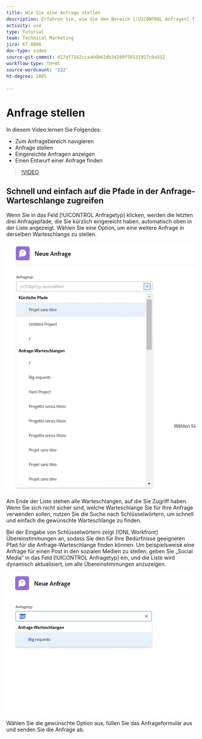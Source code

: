 ```yaml
---
title: Wie Sie eine Anfrage stellen
description: Erfahren Sie, wie Sie den Bereich [!UICONTROL Anfragen] finden und eine Anfrage stellen können. Dann erfahren Sie, wie Sie eingereichte Anfragen und Entwurfsanfragen einsehen können.
activity: use
type: Tutorial
team: Technical Marketing
jira: KT-8806
doc-type: video
source-git-commit: d17df7162ccaab6b62db34209f50131927c0a532
workflow-type: tm+mt
source-wordcount: '222'
ht-degree: 100%

---
```


# Anfrage stellen

In diesem Video lernen Sie Folgendes:

* Zum Anfragebereich navigieren
* Anfrage stellen
* Eingereichte Anfragen anzeigen
* Einen Entwurf einer Anfrage finden

>[!VIDEO](https://video.tv.adobe.com/v/336092/?quality=12&learn=on&enablevpops)

## Schnell und einfach auf die Pfade in der Anfrage-Warteschlange zugreifen

Wenn Sie in das Feld [!UICONTROL Anfragetyp] klicken, werden die letzten drei Anfragepfade, die Sie kürzlich eingereicht haben, automatisch oben in der Liste angezeigt. Wählen Sie eine Option, um eine weitere Anfrage in derselben Warteschlange zu stellen.

![Das Anfragetyp-Menü zeigt eine Liste der letzten Anfragepfade](assets/collaborator-fundamentals-1.png)

Am Ende der Liste stehen alle Warteschlangen, auf die Sie Zugriff haben. Wenn Sie sich nicht sicher sind, welche Warteschlange Sie für Ihre Anfrage verwenden sollen, nutzen Sie die Suche nach Schlüsselwörtern, um schnell und einfach die gewünschte Warteschlange zu finden.

Bei der Eingabe von Schlüsselwörtern zeigt [!DNL Workfront] Übereinstimmungen an, sodass Sie den für Ihre Bedürfnisse geeigneten Pfad für die Anfrage-Warteschlange finden können. Um beispielsweise eine Anfrage für einen Post in den sozialen Medien zu stellen, geben Sie „Social Media“ in das Feld [!UICONTROL Anfragetyp] ein, und die Liste wird dynamisch aktualisiert, um alle Übereinstimmungen anzuzeigen.

![Anfragetyp-Menü mit einem Wort, das in das Feld eingegeben wird, um die letzten Anfragepfade anzuzeigen](assets/collaborator-fundamentals-2.png)

Wählen Sie die gewünschte Option aus, füllen Sie das Anfrageformular aus und senden Sie die Anfrage ab.

<!---
Learn more
Requests area overview
Create and submit Workfront requests
Guides
Make a work request
--->
